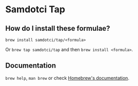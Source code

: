 # Samdotci Tap

## How do I install these formulae?

`brew install samdotci/tap/<formula>`

Or `brew tap samdotci/tap` and then `brew install <formula>`.

## Documentation

`brew help`, `man brew` or check [Homebrew's documentation](https://docs.brew.sh).
